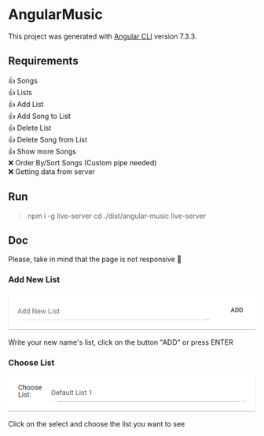 # AngularMusic

This project was generated with [Angular CLI](https://github.com/angular/angular-cli) version 7.3.3.

## Requirements

👍 Songs  
👍 Lists  
👍 Add List  
👍 Add Song to List  
👍 Delete List  
👍 Delete Song from List  
👍 Show more Songs  
❌ Order By/Sort Songs (Custom pipe needed)  
❌ Getting data from server

## Run  

> npm i -g live-server
> cd ./dist/angular-music
> live-server


## Doc

Please, take in mind that the page is not responsive 🤷‍

### Add New List

![New List Input](screenshots/ang-music-1.PNG)  

Write your new name's list, click on the button "ADD" or press ENTER  

### Choose List

![Choose List Select](screenshots/ang-music-2.PNG)  

Click on the select and choose the list you want to see  